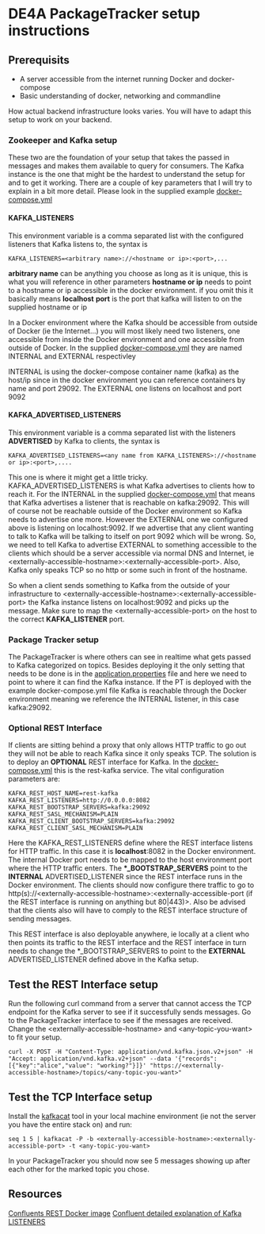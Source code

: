 # DE4A PackageTracker setup instructions

## Prerequisits

- A server accessible from the internet running Docker and docker-compose
- Basic understanding of docker, networking and commandline

How actual backend infrastructure looks varies. You will have to adapt this setup to work on your backend.

### Zookeeper and Kafka setup

These two are the foundation of your setup that takes the passed in messages and makes them available to query for consumers. The Kafka instance is the one that might be the hardest to understand the setup for and to get it working. There are a couple of key parameters that I will try to explain in a bit more detail. Please look in the supplied example [docker-compose.yml](docker/docker-compose.yml)

#### KAFKA_LISTENERS

This environment variable is a comma separated list with the configured listeners that Kafka listens to, the syntax is 
```
KAFKA_LISTENERS=<arbitrary name>://<hostname or ip>:<port>,...
```
**arbitrary name** can be anything you choose as long as it is unique, this is what you will reference in other parameters
**hostname or ip** needs to point to a hostname or ip accessible in the docker environment. if you omit this it basically means **localhost**
**port** is the port that kafka will listen to on the supplied hostname or ip

In a Docker environment where the Kafka should be accessible from outside of Docker (ie the Internet...) you will most likely need two listeners, one accessible from inside the Docker environment and one accessible from outside of Docker. In the supplied [docker-compose.yml](docker/docker-compose.yml) they are named INTERNAL and EXTERNAL respectivley

INTERNAL is using the docker-compose container name (kafka) as the host/ip since in the docker environment you can reference containers by name and port 29092. The EXTERNAL one listens on localhost and port 9092

#### KAFKA_ADVERTISED_LISTENERS

This environment variable is a comma separated list with the listeners **ADVERTISED** by Kafka to clients, the syntax is
```
KAFKA_ADVERTISED_LISTENERS=<any name from KAFKA_LISTENERS>://<hostname or ip>:<port>,....
```

This one is where it might get a little tricky. KAFKA_ADVERTISED_LISTENERS is what Kafka advertises to clients how to reach it. For the INTERNAL in the supplied [docker-compose.yml](docker/docker-compose.yml) that means that Kafka advertises a listener that is reachable on kafka:29092. This will of course not be reachable outside of the Docker environment so Kafka needs to advertise one more. However the EXTERNAL one we configured above is listening on localhost:9092. If we advertise that any client wanting to talk to Kafka will be talking to itself on port 9092 which will be wrong. So, we need to tell Kafka to advertise EXTERNAL to something accessible to the clients which should be a server accessible via normal DNS and Internet, ie \<externally-accessible-hostname\>:\<externally-accessible-port\>. Also, Kafka only speaks TCP so no http or some such in front of the hostname.

So when a client sends something to Kafka from the outside of your infrastructure to \<externally-accessible-hostname\>:\<externally-accessible-port\> the Kafka instance listens on localhost:9092 and picks up the message. Make sure to map the \<externally-accessible-port\> on the host to the correct **KAFKA\_LISTENER** port. 

### Package Tracker setup

The PackageTracker is where others can see in realtime what gets passed to Kafka categorized on topics. Besides deploying it the only setting that needs to be done is in the [application.properties](src/main/resources/application.properties) file and here we need to point to where it can find the Kafka instance. If the PT is deployed with the example docker-compose.yml file Kafka is reachable through the Docker environment meaning we reference the INTERNAL listener, in this case kafka:29092.

### Optional REST Interface

If clients are sitting behind a proxy that only allows HTTP traffic to go out they will not be able to reach Kafka since it only speaks TCP. The solution is to deploy an **OPTIONAL** REST interface for Kafka. In the [docker-compose.yml](docker/docker-compose.yml) this is the rest-kafka service. The vital configuration parameters are:
```
KAFKA_REST_HOST_NAME=rest-kafka
KAFKA_REST_LISTENERS=http://0.0.0.0:8082
KAFKA_REST_BOOTSTRAP_SERVERS=kafka:29092
KAFKA_REST_SASL_MECHANISM=PLAIN
KAFKA_REST_CLIENT_BOOTSTRAP_SERVERS=kafka:29092
KAFKA_REST_CLIENT_SASL_MECHANISM=PLAIN
```

Here the KAFKA\_REST\_LISTENERS define where the REST interface listens for HTTP traffic. In this case it is **localhost**:8082 in the Docker environment. The internal Docker port needs to be mapped to the host environment port where the HTTP traffic enters. The **\*_BOOTSTRAP_SERVERS** point to the **INTERNAL** ADVERTISED\_LISTENER since the REST interface runs in the Docker environment. The clients should now configure there traffic to go to http(s)://\<externally-accessible-hostname\>:\<externally-accessible-port (if the REST interface is running on anything but 80|443)\>. Also be advised that the clients also will have to comply to the REST interface structure of sending messages.

This REST interface is also deployable anywhere, ie locally at a client who then points its traffic to the REST interface and the REST interface in turn needs to change the \*_BOOTSTRAP_SERVERS to point to the **EXTERNAL** ADVERTISED\_LISTENER defined above in the Kafka setup.

## Test the REST Interface setup

Run the following curl command from a server that cannot access the TCP endpoint for the Kafka server to see if it successfully sends messages. Go to the PackageTracker interface to see if the messages are received. Change the \<externally-accessible-hostname\> and \<any-topic-you-want\> to fit your setup.

```
curl -X POST -H "Content-Type: application/vnd.kafka.json.v2+json" -H "Accept: application/vnd.kafka.v2+json" --data '{"records":[{"key":"alice","value": "working?"}]}' "https://<externally-accessible-hostname>/topics/<any-topic-you-want>"
```

## Test the TCP Interface setup

Install the [kafkacat](https://github.com/edenhill/kafkacat) tool in your local machine environment (ie not the server you have the entire stack on) and run:
```
seq 1 5 | kafkacat -P -b <externally-accessible-hostname>:<externally-accessible-port> -t <any-topic-you-want>
```
In your PackageTracker you should now see 5 messages showing up after each other for the marked topic you chose.

## Resources

[Confluents REST Docker image](https://docs.confluent.io/platform/current/tutorials/examples/clients/docs/rest-proxy.html)
[Confluent detailed explanation of Kafka LISTENERS](https://www.confluent.io/blog/kafka-listeners-explained/)

